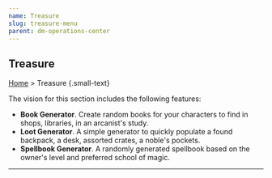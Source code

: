```yaml
---
name: Treasure
slug: treasure-menu
parent: dm-operations-center
---
```

## Treasure
[Home](dm-operations-center) > Treasure  {.small-text}

The vision for this section includes the following features:

- **Book Generator**. Create random books for your characters to find in shops, libraries, in an arcanist's study.
- **Loot Generator**. A simple generator to quickly populate a found backpack, a desk, assorted crates, a noble's pockets.
- **Spellbook Generator**. A randomly generated spellbook based on the owner's level and preferred school of magic.

<hr/>